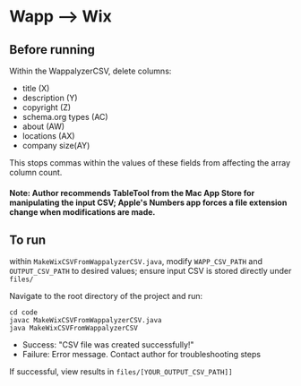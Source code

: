 # Wapp --> Wix

## Before running

Within the WappalyzerCSV, delete columns:

- title (X)
- description (Y)
- copyright (Z)
- schema.org types (AC)
- about (AW)
- locations (AX)
- company size(AY)

This stops commas within the values of these fields from affecting the array column count.

#### Note: Author recommends TableTool from the Mac App Store for manipulating the input CSV; Apple's Numbers app forces a file extension change when modifications are made.

## To run 

within `MakeWixCSVFromWappalyzerCSV.java`, modify `WAPP_CSV_PATH` and `OUTPUT_CSV_PATH` to desired values; ensure input CSV is stored directly under `files/`

Navigate to the root directory of the project and run:

```
cd code
javac MakeWixCSVFromWappalyzerCSV.java
java MakeWixCSVFromWappalyzerCSV
```

- Success: "CSV file was created successfully!"
- Failure: Error message.  Contact author for troubleshooting steps

If successful, view results in `files/[YOUR_OUTPUT_CSV_PATH]]`
